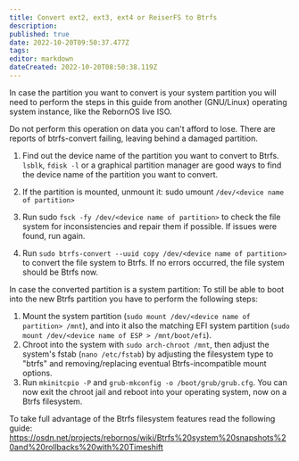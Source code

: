 ```yaml
---
title: Convert ext2, ext3, ext4 or ReiserFS to Btrfs
description: 
published: true
date: 2022-10-20T09:50:37.477Z
tags: 
editor: markdown
dateCreated: 2022-10-20T08:50:38.119Z
---
```


In case the partition you want to convert is your system partition you will need to perform the steps in this guide from another (GNU/Linux) operating system instance, like the RebornOS live ISO.

Do not perform this operation on data you can't afford to lose. There are reports of btrfs-convert failing, leaving behind a damaged partition.

1. Find out the device name of the partition you want to convert to Btrfs. `lsblk`, `fdisk -l` or a graphical partition manager are good ways to find the device name of the partition you want to convert.

2. If the partition is mounted, unmount it: sudo umount `/dev/<device name of partition>`

3. Run sudo `fsck -fy /dev/<device name of partition>` to check the file system for inconsistencies and repair them if possible. If issues were found, run again.

4. Run `sudo btrfs-convert --uuid copy /dev/<device name of partition>` to convert the file system to Btrfs. If no errors occurred, the file system should be Btrfs now.

In case the converted partition is a system partition:
To still be able to boot into the new Btrfs partition you have to perform the following steps:
1. Mount the system partition (`sudo mount /dev/<device name of partition> /mnt`), and into it also the matching EFI system partition (`sudo mount /dev/<device name of ESP > /mnt/boot/efi`).
2. Chroot into the system with `sudo arch-chroot /mnt`, then adjust the system's fstab (`nano /etc/fstab`) by adjusting the filesystem type to "btrfs" and removing/replacing eventual Btrfs-incompatible mount options.
3. Run `mkinitcpio -P` and `grub-mkconfig -o /boot/grub/grub.cfg`. You can now exit the chroot jail and reboot into your operating system, now on a Btrfs filesystem.

To take full advantage of the Btrfs filesystem features read the following guide: https://osdn.net/projects/rebornos/wiki/Btrfs%20system%20snapshots%20and%20rollbacks%20with%20Timeshift